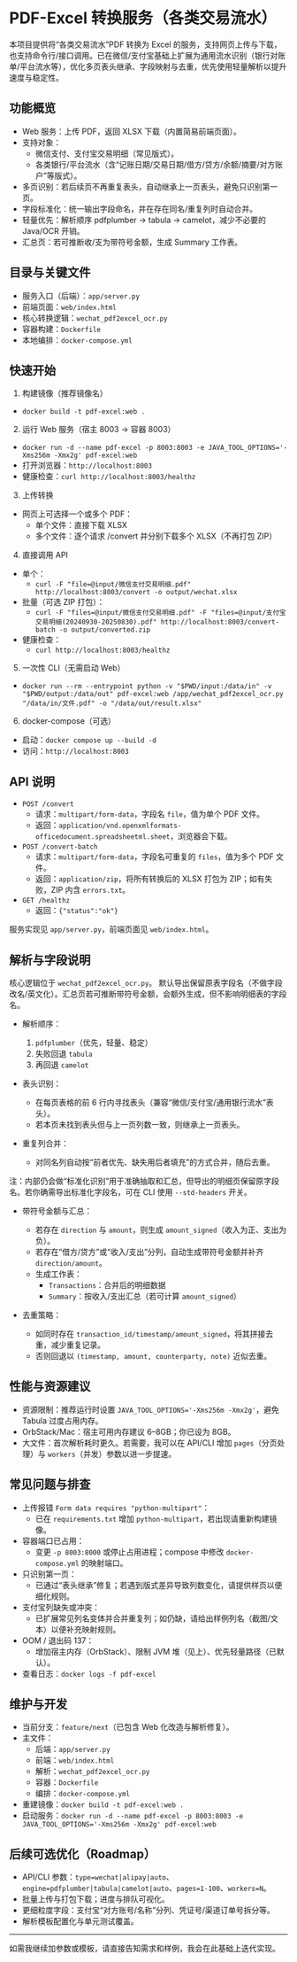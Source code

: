 # PDF-Excel 转换服务（各类交易流水）

本项目提供将“各类交易流水”PDF 转换为 Excel 的服务，支持网页上传与下载，也支持命令行/接口调用。已在微信/支付宝基础上扩展为通用流水识别（银行对账单/平台流水等），优化多页表头继承、字段映射与去重，优先使用轻量解析以提升速度与稳定性。

## 功能概览
- Web 服务：上传 PDF，返回 XLSX 下载（内置简易前端页面）。
- 支持对象：
  - 微信支付、支付宝交易明细（常见版式）。
  - 各类银行/平台流水（含“记账日期/交易日期/借方/贷方/余额/摘要/对方账户”等版式）。
- 多页识别：若后续页不再重复表头，自动继承上一页表头，避免只识别第一页。
- 字段标准化：统一输出字段命名，并在存在同名/重复列时自动合并。
- 轻量优先：解析顺序 pdfplumber → tabula → camelot，减少不必要的 Java/OCR 开销。
- 汇总页：若可推断收/支为带符号金额，生成 Summary 工作表。

## 目录与关键文件
- 服务入口（后端）：`app/server.py`
- 前端页面：`web/index.html`
- 核心转换逻辑：`wechat_pdf2excel_ocr.py`
- 容器构建：`Dockerfile`
- 本地编排：`docker-compose.yml`

## 快速开始
1) 构建镜像（推荐镜像名）
- `docker build -t pdf-excel:web .`

2) 运行 Web 服务（宿主 8003 → 容器 8003）
- `docker run -d --name pdf-excel -p 8003:8003 -e JAVA_TOOL_OPTIONS='-Xms256m -Xmx2g' pdf-excel:web`
- 打开浏览器：`http://localhost:8003`
- 健康检查：`curl http://localhost:8003/healthz`

3) 上传转换
- 网页上可选择一个或多个 PDF：
  - 单个文件：直接下载 XLSX
  - 多个文件：逐个请求 /convert 并分别下载多个 XLSX（不再打包 ZIP）

4) 直接调用 API
- 单个：
  - `curl -F "file=@input/微信支付交易明细.pdf" http://localhost:8003/convert -o output/wechat.xlsx`
- 批量（可选 ZIP 打包）：
  - `curl -F "files=@input/微信支付交易明细.pdf" -F "files=@input/支付宝交易明细(20240930-20250830).pdf" http://localhost:8003/convert-batch -o output/converted.zip`
- 健康检查：
  - `curl http://localhost:8003/healthz`

5) 一次性 CLI（无需启动 Web）
- `docker run --rm --entrypoint python -v "$PWD/input:/data/in" -v "$PWD/output:/data/out" pdf-excel:web /app/wechat_pdf2excel_ocr.py "/data/in/文件.pdf" -o "/data/out/result.xlsx"`

6) docker-compose（可选）
- 启动：`docker compose up --build -d`
- 访问：`http://localhost:8003`

## API 说明
- `POST /convert`
  - 请求：`multipart/form-data`，字段名 `file`，值为单个 PDF 文件。
  - 返回：`application/vnd.openxmlformats-officedocument.spreadsheetml.sheet`，浏览器会下载。
- `POST /convert-batch`
  - 请求：`multipart/form-data`，字段名可重复的 `files`，值为多个 PDF 文件。
  - 返回：`application/zip`，将所有转换后的 XLSX 打包为 ZIP；如有失败，ZIP 内含 `errors.txt`。
- `GET /healthz`
  - 返回：`{"status":"ok"}`

服务实现见 `app/server.py`，前端页面见 `web/index.html`。

## 解析与字段说明
核心逻辑位于 `wechat_pdf2excel_ocr.py`。
默认导出保留原表字段名（不做字段改名/英文化）。汇总页若可推断带符号金额，会额外生成，但不影响明细表的字段名。

- 解析顺序：
  1. `pdfplumber`（优先，轻量、稳定）
  2. 失败回退 `tabula`
  3. 再回退 `camelot`

- 表头识别：
  - 在每页表格的前 6 行内寻找表头（兼容“微信/支付宝/通用银行流水”表头）。
  - 若本页未找到表头但与上一页列数一致，则继承上一页表头。

- 重复列合并：
  - 对同名列自动按“前者优先、缺失用后者填充”的方式合并，随后去重。

注：内部仍会做“标准化识别”用于准确抽取和汇总，但导出的明细页保留原字段名。若你确需导出标准化字段名，可在 CLI 使用 `--std-headers` 开关。

- 带符号金额与汇总：
  - 若存在 `direction` 与 `amount`，则生成 `amount_signed`（收入为正、支出为负）。
  - 若存在“借方/贷方”或“收入/支出”分列，自动生成带符号金额并补齐 `direction/amount`。
  - 生成工作表：
    - `Transactions`：合并后的明细数据
    - `Summary`：按收入/支出汇总（若可计算 `amount_signed`）

- 去重策略：
  - 如同时存在 `transaction_id/timestamp/amount_signed`，将其拼接去重，减少重复记录。
  - 否则回退以 `(timestamp, amount, counterparty, note)` 近似去重。

## 性能与资源建议
- 资源限制：推荐运行时设置 `JAVA_TOOL_OPTIONS='-Xms256m -Xmx2g'`，避免 Tabula 过度占用内存。
- OrbStack/Mac：宿主可用内存建议 6–8GB；你已设为 8GB。
- 大文件：首次解析耗时更久。若需要，我可以在 API/CLI 增加 `pages`（分页处理）与 `workers`（并发）参数以进一步提速。

## 常见问题与排查
- 上传报错 `Form data requires "python-multipart"`：
  - 已在 `requirements.txt` 增加 `python-multipart`，若出现请重新构建镜像。
- 容器端口已占用：
  - 变更 `-p 8003:8000` 或停止占用进程；compose 中修改 `docker-compose.yml` 的映射端口。
- 只识别第一页：
  - 已通过“表头继承”修复；若遇到版式差异导致列数变化，请提供样页以便细化规则。
- 支付宝列缺失或冲突：
  - 已扩展常见列名变体并合并重复列；如仍缺，请给出样例列名（截图/文本）以便补充映射规则。
- OOM / 退出码 137：
  - 增加宿主内存（OrbStack）、限制 JVM 堆（见上）、优先轻量路径（已默认）。
- 查看日志：`docker logs -f pdf-excel`

## 维护与开发
- 当前分支：`feature/next`（已包含 Web 化改造与解析修复）。
- 主文件：
  - 后端：`app/server.py`
  - 前端：`web/index.html`
  - 解析：`wechat_pdf2excel_ocr.py`
  - 容器：`Dockerfile`
  - 编排：`docker-compose.yml`
- 重建镜像：`docker build -t pdf-excel:web .`
- 启动服务：`docker run -d --name pdf-excel -p 8003:8003 -e JAVA_TOOL_OPTIONS='-Xms256m -Xmx2g' pdf-excel:web`

## 后续可选优化（Roadmap）
- API/CLI 参数：`type=wechat|alipay|auto`、`engine=pdfplumber|tabula|camelot|auto`、`pages=1-100`、`workers=N`。
- 批量上传与打包下载；进度与排队可视化。
- 更细粒度字段：支付宝“对方账号/名称”分列、凭证号/渠道订单号拆分等。
- 解析模板配置化与单元测试覆盖。

---
如需我继续加参数或模板，请直接告知需求和样例，我会在此基础上迭代实现。
